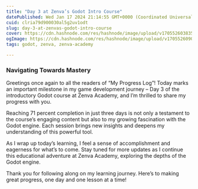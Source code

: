 ```yaml
---
title: "Day 3 at Zenva’s Godot Intro Course"
datePublished: Wed Jan 17 2024 21:14:55 GMT+0000 (Coordinated Universal Time)
cuid: clria79d900030al5g2uv1odt
slug: day-3-at-zenvas-godot-intro-course
cover: https://cdn.hashnode.com/res/hashnode/image/upload/v1705526038352/87ef90f2-4365-45f3-b765-939cc1373f7d.png
ogImage: https://cdn.hashnode.com/res/hashnode/image/upload/v1705526090125/0ad65f94-3cb0-459e-94c1-90fd5e618e50.png
tags: godot, zenva, zenva-academy

---
```


### Navigating Towards Mastery

Greetings once again to all the readers of “My Progress Log”! Today marks an important milestone in my game development journey – Day 3 of the introductory Godot course at Zenva Academy, and I’m thrilled to share my progress with you.

Reaching 71 percent completion in just three days is not only a testament to the course’s engaging content but also to my growing fascination with the Godot engine. Each session brings new insights and deepens my understanding of this powerful tool.

As I wrap up today’s learning, I feel a sense of accomplishment and eagerness for what’s to come. Stay tuned for more updates as I continue this educational adventure at Zenva Academy, exploring the depths of the Godot engine.

Thank you for following along on my learning journey. Here’s to making great progress, one day and one lesson at a time!